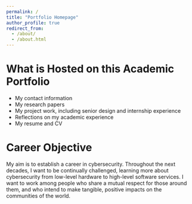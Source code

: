 ```yaml
---
permalink: /
title: "Portfolio Homepage"
author_profile: true
redirect_from: 
  - /about/
  - /about.html
---
```


# What is Hosted on this Academic Portfolio
- My contact information
- My research papers
- My project work, including senior design and internship experience
- Reflections on my academic experience
- My resume and CV

# Career Objective
My aim is to establish a career in cybersecurity. Throughout the next decades, I want to be continually challenged, learning more about cybersecurity from low-level hardware to high-level software services. I want to work among people who share a mutual respect for those around them, and who intend to make tangible, positive impacts on the communities of the world.